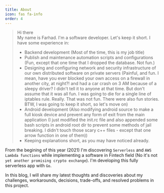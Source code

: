 ```yaml
---
title: About
icon: fas fa-info
order: 4
---
```



> Hi there  
> My name is Farhad. I'm a software developer. Let's keep it short. I have some experience in:
>  
> * Backend development (Most of the time, this is my job title)
> * Publish and maintenance automation scripts and configurations (Fun, except that one time that I dropped the database. Not fun.)
> * Designing and configuring network and security infrastructure of our own distributed software on private servers (Painful, and fun. I mean, have you ever blocked your own access on a firewall in another city, at night?! and had a car crash on 3 AM because of a sleepy driver? I didn't tell it to anyone at that time. But don't assume that it was all fun. I was going to die for a single line of iptables rule. Really. That was not fun. There were also fun stories. BTW, I was going to keep it short, so let's move on)
> * Android development (Also modifying android source to make a full kiosk device and prevent any form of exit from the main application (I just modified the init.rc file and also appended some bash scripts in android root dir to prevent some methods of jail breaking. I didn't touch those scary c++ files - except that one arrow function in one of them))
> * Keeping explanations short, as you may have noticed already.

From the begining of this year (2021) I'm discovering `Serverless` and `AWS Lambda functions` while implementing a software in Fintech field (No it's not `yet another promising crypto exchange`). I'm developing this fully serverless app with `Go`.  

In this blog, I will share my latest thoughts and discoveries about my challenges, workarounds, decisions, trade-offs, and resolved problems in this project.
